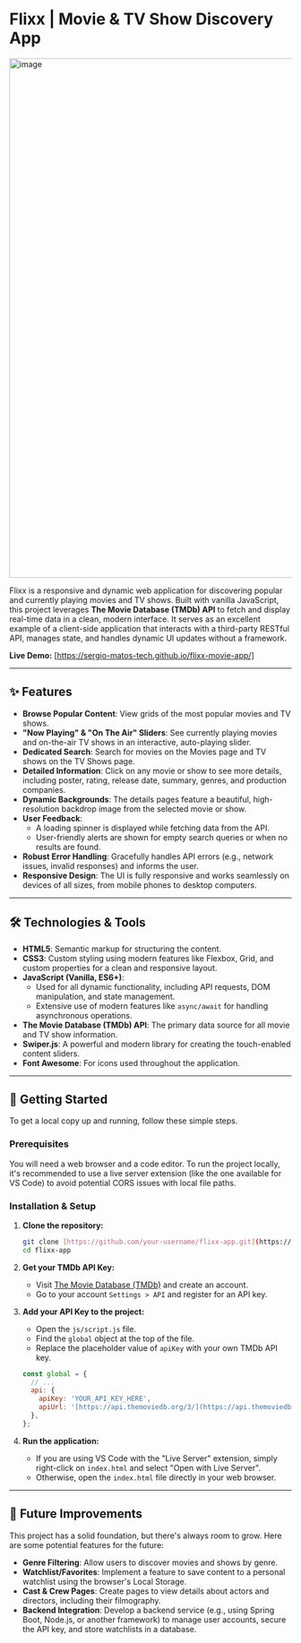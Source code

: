 # Flixx | Movie & TV Show Discovery App

<img width="1899" height="928" alt="image" src="https://github.com/user-attachments/assets/b88a274b-6c8c-40d4-bfb5-5f7319807e19" /> <br>


Flixx is a responsive and dynamic web application for discovering popular and currently playing movies and TV shows. Built with vanilla JavaScript, this project leverages **The Movie Database (TMDb) API** to fetch and display real-time data in a clean, modern interface. It serves as an excellent example of a client-side application that interacts with a third-party RESTful API, manages state, and handles dynamic UI updates without a framework.

**Live Demo:** [https://sergio-matos-tech.github.io/flixx-movie-app/]

---

## ✨ Features

-   **Browse Popular Content**: View grids of the most popular movies and TV shows.
-   **"Now Playing" & "On The Air" Sliders**: See currently playing movies and on-the-air TV shows in an interactive, auto-playing slider.
-   **Dedicated Search**: Search for movies on the Movies page and TV shows on the TV Shows page.
-   **Detailed Information**: Click on any movie or show to see more details, including poster, rating, release date, summary, genres, and production companies.
-   **Dynamic Backgrounds**: The details pages feature a beautiful, high-resolution backdrop image from the selected movie or show.
-   **User Feedback**:
    -   A loading spinner is displayed while fetching data from the API.
    -   User-friendly alerts are shown for empty search queries or when no results are found.
-   **Robust Error Handling**: Gracefully handles API errors (e.g., network issues, invalid responses) and informs the user.
-   **Responsive Design**: The UI is fully responsive and works seamlessly on devices of all sizes, from mobile phones to desktop computers.

---

## 🛠️ Technologies & Tools

-   **HTML5**: Semantic markup for structuring the content.
-   **CSS3**: Custom styling using modern features like Flexbox, Grid, and custom properties for a clean and responsive layout.
-   **JavaScript (Vanilla, ES6+)**:
    -   Used for all dynamic functionality, including API requests, DOM manipulation, and state management.
    -   Extensive use of modern features like `async/await` for handling asynchronous operations.
-   **The Movie Database (TMDb) API**: The primary data source for all movie and TV show information.
-   **Swiper.js**: A powerful and modern library for creating the touch-enabled content sliders.
-   **Font Awesome**: For icons used throughout the application.

---

## 🚀 Getting Started

To get a local copy up and running, follow these simple steps.

### Prerequisites

You will need a web browser and a code editor. To run the project locally, it's recommended to use a live server extension (like the one available for VS Code) to avoid potential CORS issues with local file paths.

### Installation & Setup

1.  **Clone the repository:**
    ```bash
    git clone [https://github.com/your-username/flixx-app.git](https://github.com/your-username/flixx-app.git)
    cd flixx-app
    ```

2.  **Get your TMDb API Key:**
    -   Visit [The Movie Database (TMDb)](https://www.themoviedb.org/signup) and create an account.
    -   Go to your account `Settings > API` and register for an API key.

3.  **Add your API Key to the project:**
    -   Open the `js/script.js` file.
    -   Find the `global` object at the top of the file.
    -   Replace the placeholder value of `apiKey` with your own TMDb API key.
    ```javascript
    const global = {
      // ...
      api: {
        apiKey: 'YOUR_API_KEY_HERE',
        apiUrl: '[https://api.themoviedb.org/3/](https://api.themoviedb.org/3/)',
      },
    };
    ```

4.  **Run the application:**
    -   If you are using VS Code with the "Live Server" extension, simply right-click on `index.html` and select "Open with Live Server".
    -   Otherwise, open the `index.html` file directly in your web browser.

---

## 🔮 Future Improvements

This project has a solid foundation, but there's always room to grow. Here are some potential features for the future:

-   **Genre Filtering**: Allow users to discover movies and shows by genre.
-   **Watchlist/Favorites**: Implement a feature to save content to a personal watchlist using the browser's Local Storage.
-   **Cast & Crew Pages**: Create pages to view details about actors and directors, including their filmography.
-   **Backend Integration**: Develop a backend service (e.g., using Spring Boot, Node.js, or another framework) to manage user accounts, secure the API key, and store watchlists in a database.

